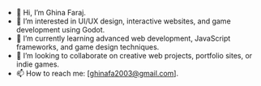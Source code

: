 - 👋 Hi, I’m Ghina Faraj.
- 👀 I’m interested in UI/UX design, interactive websites, and game development using Godot.
- 🌱 I’m currently learning advanced web development, JavaScript frameworks, and game design techniques.
- 💞️ I’m looking to collaborate on creative web projects, portfolio sites, or indie games.
- 📫 How to reach me: [ghinafa2003@gmail.com].
<!---
GhinaFaraj1/GhinaFaraj1 is a ✨ special ✨ repository because its `README.md` (this file) appears on your GitHub profile.
You can click the Preview link to take a look at your changes.
--->
